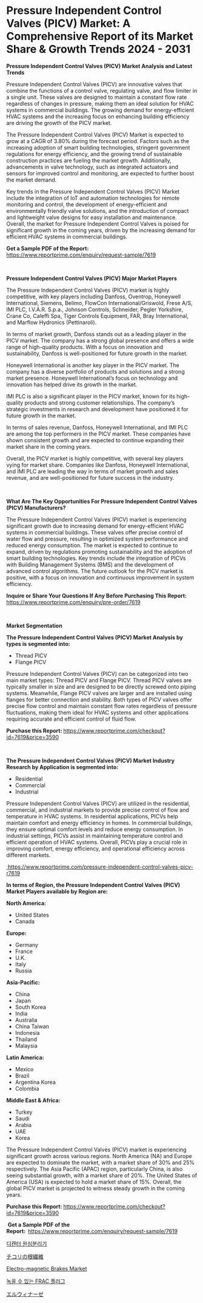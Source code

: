<p><h1>Pressure Independent Control Valves (PICV) Market: A Comprehensive Report of its Market Share & Growth Trends 2024 - 2031</h1></p><p><strong>Pressure Independent Control Valves (PICV) Market Analysis and Latest Trends</strong></p>
<p><p>Pressure Independent Control Valves (PICV) are innovative valves that combine the functions of a control valve, regulating valve, and flow limiter in a single unit. These valves are designed to maintain a constant flow rate regardless of changes in pressure, making them an ideal solution for HVAC systems in commercial buildings. The growing demand for energy-efficient HVAC systems and the increasing focus on enhancing building efficiency are driving the growth of the PICV market.</p><p>The Pressure Independent Control Valves (PICV) Market is expected to grow at a CAGR of 3.80% during the forecast period. Factors such as the increasing adoption of smart building technologies, stringent government regulations for energy efficiency, and the growing trend of sustainable construction practices are fueling the market growth. Additionally, advancements in valve technology, such as integrated actuators and sensors for improved control and monitoring, are expected to further boost the market demand.</p><p>Key trends in the Pressure Independent Control Valves (PICV) Market include the integration of IoT and automation technologies for remote monitoring and control, the development of energy-efficient and environmentally friendly valve solutions, and the introduction of compact and lightweight valve designs for easy installation and maintenance. Overall, the market for Pressure Independent Control Valves is poised for significant growth in the coming years, driven by the increasing demand for efficient HVAC systems in commercial buildings.</p></p>
<p><strong>Get a Sample PDF of the Report:&nbsp;</strong> <a href="https://www.reportprime.com/enquiry/request-sample/7619">https://www.reportprime.com/enquiry/request-sample/7619</a></p>
<p>&nbsp;</p>
<p><strong>Pressure Independent Control Valves (PICV) Major Market Players</strong></p>
<p><p>The Pressure Independent Control Valves (PICV) market is highly competitive, with key players including Danfoss, Oventrop, Honeywell International, Siemens, Belimo, FlowCon International/Griswold, Frese A/S, IMI PLC, I.V.A.R. S.p.a., Johnson Controls, Schneider, Pegler Yorkshire, Crane Co, Caleffi Spa, Tiger Controls Equipment, FAR, Bray International, and Marflow Hydronics (Pettinaroli).</p><p>In terms of market growth, Danfoss stands out as a leading player in the PICV market. The company has a strong global presence and offers a wide range of high-quality products. With a focus on innovation and sustainability, Danfoss is well-positioned for future growth in the market.</p><p>Honeywell International is another key player in the PICV market. The company has a diverse portfolio of products and solutions and a strong market presence. Honeywell International’s focus on technology and innovation has helped drive its growth in the market.</p><p>IMI PLC is also a significant player in the PICV market, known for its high-quality products and strong customer relationships. The company’s strategic investments in research and development have positioned it for future growth in the market.</p><p>In terms of sales revenue, Danfoss, Honeywell International, and IMI PLC are among the top performers in the PICV market. These companies have shown consistent growth and are expected to continue expanding their market share in the coming years.</p><p>Overall, the PICV market is highly competitive, with several key players vying for market share. Companies like Danfoss, Honeywell International, and IMI PLC are leading the way in terms of market growth and sales revenue, and are well-positioned for future success in the industry.</p></p>
<p>&nbsp;</p>
<p><strong>What Are The Key Opportunities For Pressure Independent Control Valves (PICV) Manufacturers?</strong></p>
<p><p>The Pressure Independent Control Valves (PICV) market is experiencing significant growth due to increasing demand for energy-efficient HVAC systems in commercial buildings. These valves offer precise control of water flow and pressure, resulting in optimized system performance and reduced energy consumption. The market is expected to continue to expand, driven by regulations promoting sustainability and the adoption of smart building technologies. Key trends include the integration of PICVs with Building Management Systems (BMS) and the development of advanced control algorithms. The future outlook for the PICV market is positive, with a focus on innovation and continuous improvement in system efficiency.</p></p>
<p><strong>Inquire or Share Your Questions If Any Before Purchasing This Report:</strong> <a href="https://www.reportprime.com/enquiry/pre-order/7619">https://www.reportprime.com/enquiry/pre-order/7619</a></p>
<p>&nbsp;</p>
<p><strong>Market Segmentation</strong></p>
<p><strong>The Pressure Independent Control Valves (PICV) Market Analysis by types is segmented into:</strong></p>
<p><ul><li>Thread PICV</li><li>Flange PICV</li></ul></p>
<p><p>Pressure Independent Control Valves (PICV) can be categorized into two main market types: Thread PICV and Flange PICV. Thread PICV valves are typically smaller in size and are designed to be directly screwed onto piping systems. Meanwhile, Flange PICV valves are larger and are installed using flanges for better connection and stability. Both types of PICV valves offer precise flow control and maintain constant flow rates regardless of pressure fluctuations, making them ideal for HVAC systems and other applications requiring accurate and efficient control of fluid flow.</p></p>
<p><strong>Purchase this Report:&nbsp;</strong><a href="https://www.reportprime.com/checkout?id=7619&price=3590">https://www.reportprime.com/checkout?id=7619&price=3590</a></p>
<p>&nbsp;</p>
<p><strong>The Pressure Independent Control Valves (PICV) Market Industry Research by Application is segmented into:</strong></p>
<p><ul><li>Residential</li><li>Commercial</li><li>Industrial</li></ul></p>
<p><p>Pressure Independent Control Valves (PICV) are utilized in the residential, commercial, and industrial markets to provide precise control of flow and temperature in HVAC systems. In residential applications, PICVs help maintain comfort and energy efficiency in homes. In commercial buildings, they ensure optimal comfort levels and reduce energy consumption. In industrial settings, PICVs assist in maintaining temperature control and efficient operation of HVAC systems. Overall, PICVs play a crucial role in improving comfort, energy efficiency, and operational efficiency across different markets.</p></p>
<p><a href="https://www.reportprime.com/pressure-independent-control-valves-picv-r7619">&nbsp;https://www.reportprime.com/pressure-independent-control-valves-picv-r7619</a></p>
<p><strong>In terms of Region, the Pressure Independent Control Valves (PICV) Market Players available by Region are:</strong></p>
<p>
    <p> <strong> North America: </strong>
        <ul>
            <li>United States</li>
            <li>Canada</li>
        </ul>
        </p> 
    <p> <strong> Europe: </strong>
        <ul>
            <li>Germany</li>
            <li>France</li>
            <li>U.K.</li>
            <li>Italy</li>
            <li>Russia</li>
        </ul>
        </p> 
    <p> <strong> Asia-Pacific: </strong>
        <ul>
            <li>China</li>
            <li>Japan</li>
            <li>South Korea</li>
            <li>India</li>
            <li>Australia</li>
            <li>China Taiwan</li>
            <li>Indonesia</li>
            <li>Thailand</li>
            <li>Malaysia</li>
        </ul>
        </p> 
    <p> <strong> Latin America: </strong>
        <ul>
            <li>Mexico</li>
            <li>Brazil</li>
            <li>Argentina Korea</li>
            <li>Colombia</li>
        </ul>
        </p> 
    <p> <strong> Middle East & Africa: </strong>
        <ul>
            <li>Turkey</li>
            <li>Saudi</li>
            <li>Arabia</li>
            <li>UAE</li>
            <li>Korea</li>
        </ul>
    </p>
    </p>
<p><p>The Pressure Independent Control Valves (PICV) market is experiencing significant growth across various regions. North America (NA) and Europe are expected to dominate the market, with a market share of 30% and 25% respectively. The Asia Pacific (APAC) region, particularly China, is also seeing substantial growth, with a market share of 20%. The United States of America (USA) is expected to hold a market share of 15%. Overall, the global PICV market is projected to witness steady growth in the coming years.</p></p>
<p><strong>Purchase this Report: </strong><a href="https://www.reportprime.com/checkout?id=7619&price=3590">https://www.reportprime.com/checkout?id=7619&price=3590</a></p>
<p>&nbsp;<strong>Get a Sample PDF of the Report:&nbsp;&nbsp;</strong><a href="https://www.reportprime.com/enquiry/request-sample/7619">https://www.reportprime.com/enquiry/request-sample/7619</a></p>
<p><strong></strong></p>
<p><p><a href="https://github.com/Elenrrera7685/Market-Research-Report-List-1/blob/main/107370125039.md">디캔터 원심분리기</a></p><p><a href="https://github.com/ReyesKohler20231/Market-Research-Report-List-1/blob/main/448619525731.md">チコリの根繊維</a></p><p><a href="https://github.com/Whitneyboyettebo9kiw7yr13/Market-Research-Report-List-2/blob/main/electro-magnetic-brakes-market.md">Electro-magnetic Brakes Market</a></p><p><a href="https://github.com/sammyUltyylrich9067856/Market-Research-Report-List-1/blob/main/922400725040.md">녹을 수 있는 FRAC 플러그</a></p><p><a href="https://medium.com/@nicholas.ellison0076890/erwinase%E5%B8%82%E5%A0%B4%E3%81%AF-%E5%B8%82%E5%A0%B4%E3%82%B7%E3%82%A7%E3%82%A2-%E5%B8%82%E5%A0%B4%E5%8B%95%E5%90%91-%E5%B8%82%E5%A0%B4%E6%88%90%E9%95%B7%E3%81%AB%E9%96%A2%E3%81%99%E3%82%8B%E6%83%85%E5%A0%B1%E3%82%92%E6%8F%90%E4%BE%9B%E3%81%97%E3%81%A6%E3%81%84%E3%81%BE%E3%81%99-52ce37f8e60b">エルウィナーゼ</a></p></p>